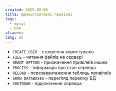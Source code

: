 ```yaml
---
created: 2025-08-06
title: Адмністративні привілеї
tags:
  - mysql
  - pam
aliases: 
lang: uk
---
```


- `CREATE USER` - створення користувачів
- `FILE` - читання файлів на сервері
- `GRANT OPTION` - призначення привілеїв іншим
- `PROCESS` - інформація про стан сервера
- `RELOAD` - перезавантаження таблиць привілеїв
- `SHOW DATABASES` - перегляд переліку БД
- `SHUTDOWN` - відключення сервера
